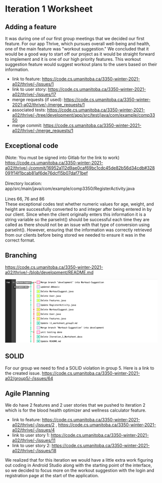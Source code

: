Iteration 1 Worksheet
=====================

Adding a feature
-----------------

It was during one of our first group meetings that we decided our first feature. For our app Thrive, which pursues overall well-being and health, one of the main feature was "workout suggestion." We concluded that it would be a good way to start off our project as it would be straight forward to implement and it is one of our high priority features. This workout suggestion feature would suggest workout plans to the users based on their information. 

* link to feature: https://code.cs.umanitoba.ca/3350-winter-2021-a02/thrive/-/issues/1
* link to user story: https://code.cs.umanitoba.ca/3350-winter-2021-a02/thrive/-/issues/17
* merge requests (if used): https://code.cs.umanitoba.ca/3350-winter-2021-a02/thrive/-/merge_requests/1
* associated tests: https://code.cs.umanitoba.ca/3350-winter-2021-a02/thrive/-/tree/development/app/src/test/java/com/example/comp3350
* merge commit: https://code.cs.umanitoba.ca/3350-winter-2021-a02/thrive/-/merge_requests/1

Exceptional code
----------------


(Note: You must be signed into Gitlab for the link to work)<br/>
https://code.cs.umanitoba.ca/3350-winter-2021-a02/thrive/-/commit/16952a112d9ae0caf69bc1cdc45de82b56d34cdb#328091f14f1bcab81af6de76dcf15b07daf71bef<br/><br/>
Directory location:<br/>
app/src/main/java/com/example/comp3350/RegisterActivity.java<br/><br/>
Lines 66, 76 and 86<br/>
These exceptional codes test whether numeric values for age, weight, and height are successfully converted to and integer after being entered in by our client. 
Since when the client originally enters this information it is a string variable so the parseInt() should be successful each time they are called as there 
should not be an issue with that type of conversion using parseInt(). 
However, ensuring that the information was correctly retrieved from our clients before being stored we needed to ensure it was in the correct format.

Branching
----------

https://code.cs.umanitoba.ca/3350-winter-2021-a02/thrive/-/blob/development/README.md

![alt text](branching-strategy.jpg)

SOLID
-----

For our group we need to find a SOLID violation in group 5. Here is a link to the created issue. 
https://code.cs.umanitoba.ca/3350-winter-2021-a02/group5/-/issues/64

Agile Planning
--------------

We do have 2 features and 2 user stories that we pushed to iteration 2 which is for the blood health optimizer and wellness calculator feature. 
* link to feature: https://code.cs.umanitoba.ca/3350-winter-2021-a02/thrive/-/issues/2 , https://code.cs.umanitoba.ca/3350-winter-2021-a02/thrive/-/issues/4
* link to user story 1: https://code.cs.umanitoba.ca/3350-winter-2021-a02/thrive/-/issues/11
* link to user story 2: https://code.cs.umanitoba.ca/3350-winter-2021-a02/thrive/-/issues/18

We realized that for this iteration we would have a little extra work figuring out coding in Android Studio along with the starting point of the interface, so we decided to focus more on the workout suggestion with the login and registration page at the start of the application. 
